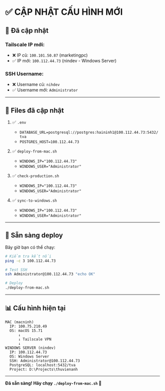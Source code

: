 # ✅ CẬP NHẬT CẤU HÌNH MỚI

## 🔄 Đã cập nhật

### **Tailscale IP mới:**
- ❌ IP cũ: `100.101.50.87` (marketingpc)
- ✅ IP mới: `100.112.44.73` (nindev - Windows Server)

### **SSH Username:**
- ❌ Username cũ: `nihdev`
- ✅ Username mới: `Administrator`

---

## 📝 Files đã cập nhật

1. ✅ `.env`
   - `DATABASE_URL=postgresql://postgres:haininh1@100.112.44.73:5432/tva`
   - `POSTGRES_HOST=100.112.44.73`

2. ✅ `deploy-from-mac.sh`
   - `WINDOWS_IP="100.112.44.73"`
   - `WINDOWS_USER="Administrator"`

3. ✅ `check-production.sh`
   - `WINDOWS_IP="100.112.44.73"`
   - `WINDOWS_USER="Administrator"`

4. ✅ `sync-to-windows.sh`
   - `WINDOWS_IP="100.112.44.73"`
   - `WINDOWS_USER="Administrator"`

---

## 🚀 Sẵn sàng deploy

Bây giờ bạn có thể chạy:

```bash
# Kiểm tra kết nối
ping -c 3 100.112.44.73

# Test SSH
ssh Administrator@100.112.44.73 "echo OK"

# Deploy
./deploy-from-mac.sh
```

---

## 📊 Cấu hình hiện tại

```
MAC (macninh)
  IP: 100.75.210.49
  OS: macOS 15.71
      ↓
      ↓ Tailscale VPN
      ↓
WINDOWS SERVER (nindev)
  IP: 100.112.44.73
  OS: Windows Server
  SSH: Administrator@100.112.44.73
  PostgreSQL: localhost:5432/tva
  Project: D:\Projects\thuvienanh
```

---

**Đã sẵn sàng! Hãy chạy `./deploy-from-mac.sh` 🚀**

